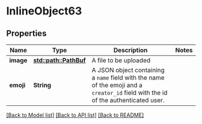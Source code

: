 # InlineObject63

## Properties

Name | Type | Description | Notes
------------ | ------------- | ------------- | -------------
**image** | [**std::path::PathBuf**](std::path::PathBuf.md) | A file to be uploaded | 
**emoji** | **String** | A JSON object containing a `name` field with the name of the emoji and a `creator_id` field with the id of the authenticated user. | 

[[Back to Model list]](../README.md#documentation-for-models) [[Back to API list]](../README.md#documentation-for-api-endpoints) [[Back to README]](../README.md)


